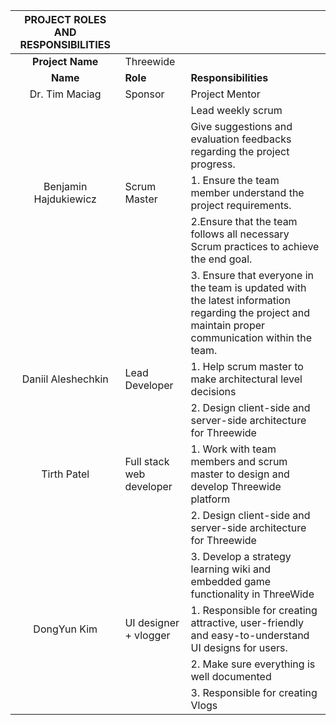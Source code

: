 ﻿| **PROJECT ROLES AND RESPONSIBILITIES** |                          |                                                                                                                                                     |
|:--------------------------------------:| ------------------------ | --------------------------------------------------------------------------------------------------------------------------------------------------- |
|            **Project Name**            | Threewide                |                                                                                                                                                     |
|                **Name**                | **Role**                 | **Responsibilities**                                                                                                                                |
|             Dr. Tim Maciag             | Sponsor                  | Project Mentor                                                                                                                                      |
|                                        |                          | Lead weekly scrum                                                                                                                                   |
|                                        |                          | Give suggestions and evaluation feedbacks regarding the project progress.                                                                           |
|          Benjamin Hajdukiewicz         | Scrum Master             | 1. Ensure the team member understand the project requirements.                                                                                      |
|                                        |                          | 2.Ensure that the team follows all necessary Scrum practices to achieve the end goal.                                                               |
|                                        |                          | 3. Ensure that everyone in the team is updated with the latest information regarding the project and maintain proper communication within the team. |
|           Daniil Aleshechkin           | Lead Developer           | 1. Help scrum master to make architectural level decisions  |
|||2. Design client-side and server-side architecture for Threewide|
|               Tirth Patel              | Full stack web developer | 1.  Work with  team members and scrum master to design and develop Threewide platform  
|     |                          | 2. Design client-side and server-side architecture for Threewide|
|||3. Develop a strategy learning wiki and embedded game functionality in ThreeWide |
|               DongYun Kim              | UI designer + vlogger      |   1. Responsible for creating attractive, user-friendly and easy-to-understand UI designs for users.|
|||2. Make sure everything is well documented |
|||3. Responsible for creating Vlogs|

